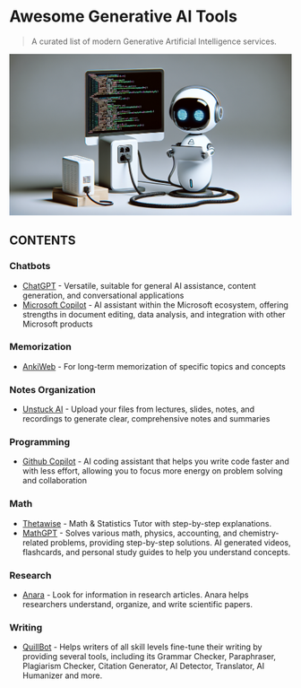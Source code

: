 # Awesome Generative AI Tools
> A curated list of modern Generative Artificial Intelligence services.

![Image Alt](https://github.com/oliviafjardine/AI-Resources/blob/e21349ca66d891c9a6c3dbe67e9aec0648781ec1/image)

## CONTENTS

### Chatbots
- [ChatGPT](https://chatgpt.com) - Versatile, suitable for general AI assistance, content generation, and conversational applications
- [Microsoft Copilot](https://copilot.microsoft.com/chats/enVo9aEh4ijrQ5NwScHaV) - AI assistant within the Microsoft ecosystem, offering strengths in document editing, data analysis, and integration with other Microsoft products
### Memorization
- [AnkiWeb](https://apps.ankiweb.net/) - For long-term memorization of specific topics and concepts
### Notes Organization
- [Unstuck AI](https://unstuckstudy.com) - Upload your files from lectures, slides, notes, and recordings to generate clear, comprehensive notes and summaries
### Programming
- [Github Copilot](https://github.com/features/copilot) -  AI coding assistant that helps you write code faster and with less effort, allowing you to focus more energy on problem solving and collaboration
### Math
- [Thetawise](https://thetawise.ai/) - Math & Statistics Tutor with step-by-step explanations.
- [MathGPT](https://math-gpt.org) - Solves various math, physics, accounting, and chemistry-related problems, providing step-by-step solutions. AI generated videos, flashcards, and personal study guides to help you understand concepts.
### Research
- [Anara](https://anara.com/new) - Look for information in research articles. Anara helps researchers understand, organize, and write scientific papers.
### Writing
- [QuillBot](https://quillbot.com/paraphrasing-tool) - Helps writers of all skill levels fine-tune their writing by providing several tools, including its Grammar Checker, Paraphraser, Plagiarism Checker, Citation Generator, AI Detector, Translator, AI Humanizer and more. 
